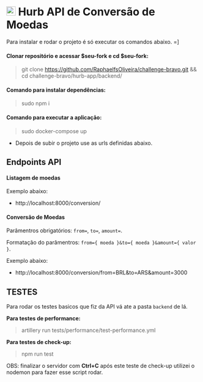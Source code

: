 # <img src="https://avatars1.githubusercontent.com/u/7063040?v=4&s=200.jpg" alt="HU" width="24" /> Hurb API de Conversão de Moedas

Para instalar e rodar o projeto é só executar os comandos abaixo. =]


#### Clonar repositório e acessar $seu-fork e cd $seu-fork:
> git clone https://github.com/RaphaelfsOliveira/challenge-bravo.git && cd challenge-bravo/hurb-app/backend/


#### Comando para instalar dependências:
> sudo npm i


#### Comando para executar a aplicação:
> sudo docker-compose up

- Depois de subir o projeto use as urls definidas abaixo.


## Endpoints API

#### Listagem de moedas

Exemplo abaixo:

- http://localhost:8000/conversion/


#### Conversão de Moedas

Parâmentros obrigatórios: `from=`, `to=`, `amount=`.

Formatação do parâmentros: `from={ moeda }&to={ moeda }&amount={ valor }`.

Exemplo abaixo:

- http://localhost:8000/conversion/from=BRL&to=ARS&amount=3000


## TESTES

Para rodar os testes basicos que fiz da API vá ate a pasta `backend` de lá.

**Para testes de performance:**
> artillery run tests/performance/test-performance.yml

**Para testes de check-up:**
> npm run test

OBS: finalizar o servidor com **Ctrl+C** após este teste de check-up
utilizei o nodemon para fazer esse script rodar.
